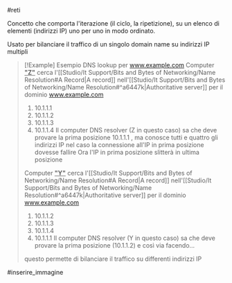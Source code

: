 #reti

Concetto che comporta l'iterazione (il ciclo, la ripetizione), su un elenco di elementi (indirizzi IP) uno per uno in modo ordinato.

Usato per bilanciare il traffico di un singolo domain name su indirizzi IP multipli

>[!Example] Esempio
>DNS lookup per www.example.com
>Computer <u>**"Z"**</u> cerca l'[[Studio/It Support/Bits and Bytes of Networking/Name Resolution#A Record|A record]] nell'[[Studio/It Support/Bits and Bytes of Networking/Name Resolution#^a6447k|Authoritative server]] per il dominio www.example.com 
>	1.  10.1.1.1
>	2. 10.1.1.2
>	3. 10.1.1.3
>	4. 10.1.1.4
>Il computer DNS resolver (Z in questo caso) sa che deve provare la prima posizione 10.1.1.1 , ma conosce tutti e quattro gli indirizzi IP nel caso la connessione all'IP in prima posizione dovesse fallire
>Ora l'IP in prima posizione slitterà in ultima posizione
>
>Computer <u>**"Y"**</u> cerca l'[[Studio/It Support/Bits and Bytes of Networking/Name Resolution#A Record|A record]] nell'[[Studio/It Support/Bits and Bytes of Networking/Name Resolution#^a6447k|Authoritative server]] per il dominio www.example.com 
>	1.  10.1.1.2
>	2. 10.1.1.3
>	3. 10.1.1.4
>	4. 10.1.1.1
>Il computer DNS resolver (Y in questo caso) sa che deve provare la prima posizione (10.1.1.2)
>e così via facendo...
>
>questo permette di bilanciare il traffico su differenti indirizzi IP

#inserire_immagine 





